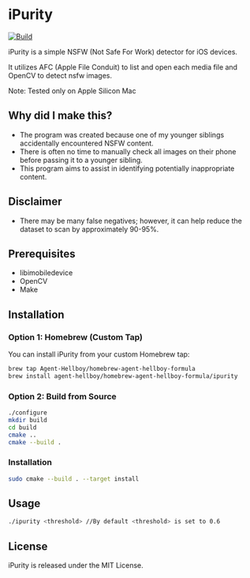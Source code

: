 # iPurity

[![Build](https://github.com/Agent-Hellboy/iPurity/actions/workflows/c-cpp.yml/badge.svg)](https://github.com/Agent-Hellboy/iPurity/actions/workflows/c-cpp.yml)

iPurity is a simple NSFW (Not Safe For Work) detector for iOS devices.

It utilizes AFC (Apple File Conduit) to list and open each media file and OpenCV to detect nsfw images. 

Note: Tested only on Apple Silicon Mac

## Why did I make this?
- The program was created because one of my younger siblings accidentally encountered NSFW content.
- There is often no time to manually check all images on their phone before passing it to a younger sibling.
- This program aims to assist in identifying potentially inappropriate content.

## Disclaimer
- There may be many false negatives; however, it can help reduce the dataset to scan by approximately 90-95%.

## Prerequisites

- libimobiledevice
- OpenCV    
- Make 

## Installation

### Option 1: Homebrew (Custom Tap)

You can install iPurity from your custom Homebrew tap:

```bash
brew tap Agent-Hellboy/homebrew-agent-hellboy-formula
brew install agent-hellboy/homebrew-agent-hellboy-formula/ipurity
```

### Option 2: Build from Source
```bash
./configure
mkdir build
cd build
cmake ..
cmake --build .
```

### Installation
```bash
sudo cmake --build . --target install
```

## Usage

```bash 
./ipurity <threshold> //By default <threshold> is set to 0.6
```

## License  

iPurity is released under the MIT License.
